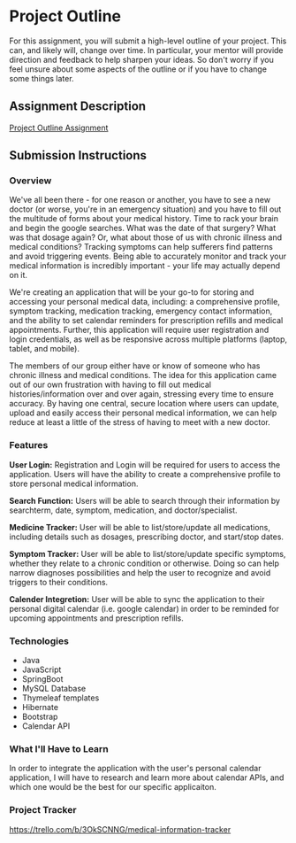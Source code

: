 # Project Outline
For this assignment, you will submit a high-level outline of your project. This can, and likely will, change over time. In particular, your mentor will provide direction and feedback to help sharpen your ideas. So don't worry if you feel unsure about some aspects of the outline or if you have to change some things later.

## Assignment Description
[Project Outline Assignment](https://education.launchcode.org/liftoff/modules/assignments/project-outline)

## Submission Instructions

### Overview
We've all been there - for one reason or another, you have to see a new doctor (or worse, you're in an emergency situation) and you have to fill out the multitude of forms about your medical history. Time to rack your brain and begin the google searches. What was the date of that surgery? What was that dosage again? Or, what about those of us with chronic illness and medical conditions? Tracking symptoms can help sufferers find patterns and avoid triggering events. Being able to accurately monitor and track your medical information is incredibly important - your life may actually depend on it. 

We're creating an application that will be your go-to for storing and accessing your personal medical data, including: a comprehensive profile, symptom tracking, medication tracking, emergency contact information, and the ability to set calendar reminders for prescription refills and medical appointments. Further, this application will require user registration and login credentials, as well as be responsive across multiple platforms (laptop, tablet, and mobile). 

The members of our group either have or know of someone who has chronic illness and medical conditions. The idea for this application came out of our own frustration with having to fill out medical histories/information over and over again, stressing every time to ensure accuracy. By having one central, secure location where users can update, upload and easily access their personal medical information, we can help reduce at least a little of the stress of having to meet with a new doctor. 

### Features
**User Login:** 
  Registration and Login will be required for users to access the application. Users will have the ability to create a comprehensive profile to store personal  medical information.  
  
**Search Function:** 
  Users will be able to search through their information by searchterm, date, symptom, medication, and doctor/specialist.
  
**Medicine Tracker:** 
  User will be able to list/store/update all medications, including details such as dosages, prescribing doctor, and start/stop dates.
  
**Symptom Tracker:** 
  User will be able to list/store/update specific symptoms, whether they relate to a chronic condition or otherwise. Doing so can help narrow diagnoses possibilities and help the user to recognize and avoid triggers to their conditions. 
  
**Calender Integretion:** 
  User will be able to sync the application to their personal digital calendar (i.e. google calendar) in order to be reminded for upcoming appointments and prescription refills. 
### Technologies
- Java
- JavaScript
- SpringBoot
- MySQL Database
- Thymeleaf templates
- Hibernate
- Bootstrap
- Calendar API
### What I'll Have to Learn
In order to integrate the application with the user's personal calendar application, I will have to research and learn more about calendar APIs, and which one would be the best for our specific applicaiton. 
### Project Tracker
https://trello.com/b/3OkSCNNG/medical-information-tracker
